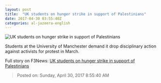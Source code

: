 ```yaml
---
layout: post
title:  "UK students on hunger strike in support of Palestinians"
date: 2017-04-30 03:55:40Z
categories: al-jazeera-english
---
```


![UK students on hunger strike in support of Palestinians](http://www.aljazeera.com/mritems/Images/2017/4/29/2358d1467b6e423b9815cc2ed2d470ac_18.jpg)

Students at the University of Manchester demand it drop disciplinary action against activists for protest in March.


Full story on F3News: [UK students on hunger strike in support of Palestinians](http://www.f3nws.com/n/PGaTZ)

> Posted on: Sunday, April 30, 2017 8:55:40 AM
